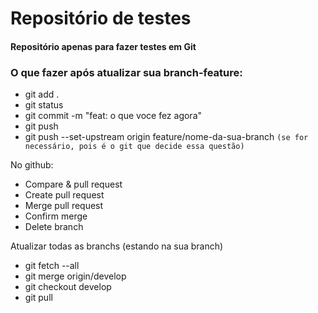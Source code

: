 # Repositório de testes
#### Repositório apenas para fazer testes em Git

### O que fazer após atualizar sua branch-feature:

- git add .
- git status
- git commit -m "feat: o que voce fez agora"
- git push
- git push --set-upstream origin feature/nome-da-sua-branch
``(se for necessário, pois é o git que decide essa questão) `` 

No github:
- Compare & pull request
- Create pull request
- Merge pull request
- Confirm merge
- Delete branch

Atualizar todas as branchs (estando na sua branch)
- git fetch --all
- git merge origin/develop
- git checkout develop
- git pull